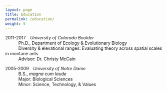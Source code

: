 ```yaml
---
layout: page
title: Education
permalink: /education/
weight: 5
---
```


2011-2017&emsp;*University of Colorado Boulder*  
&emsp;&emsp;&emsp;Ph.D., Department of Ecology & Evolutionary Biology  
&emsp;&emsp;&emsp;Diversity & elevational ranges: Evaluating theory across spatial scales in montane ants  
&emsp;&emsp;&emsp;Advisor: Dr. Christy McCain  

2005-2009&emsp;*University of Notre Dame*  
&emsp;&emsp;&emsp;B.S., *magna cum laude*  
&emsp;&emsp;&emsp;Major: Biological Sciences  
&emsp;&emsp;&emsp;Minor: Science, Technology, & Values  

